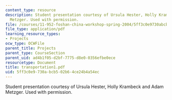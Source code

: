 ```yaml
---
content_type: resource
description: Student presentation courtesy of Ursula Hester, Holly Krambeck and Adam
  Metzger. Used with permission.
file: /courses/11-952-foshan-china-workshop-spring-2004/5ff3c0e9730abcb502b64ce24b4a54ec_transportation1.pdf
file_type: application/pdf
learning_resource_types:
- Projects
ocw_type: OCWFile
parent_title: Projects
parent_type: CourseSection
parent_uid: ad4b1f05-d2bf-7775-d8e0-0356efbe0ece
resourcetype: Document
title: transportation1.pdf
uid: 5ff3c0e9-730a-bcb5-02b6-4ce24b4a54ec
---
```

Student presentation courtesy of Ursula Hester, Holly Krambeck and Adam Metzger. Used with permission.

